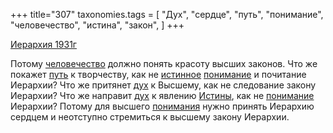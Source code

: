 +++
title="307"
taxonomies.tags = [
 "Дух",
 "сердце",
 "путь",
 "понимание",
 "человечество",
 "истина",
 "закон",
]
+++

[Иерархия 1931г](/agni/1931)

Потому [человечество](/tags/человечество) должно понять красоту высших законов. Что же покажет [путь](/tags/путь) к творчеству, как не [истинное](/tags/истина) [понимание](/tags/понимание) и почитание Иерархии? Что же притянет [дух](/tags/Дух) к Высшему, как не следование закону Иерархии? Что же направит [дух](/tags/Дух) к явлению [Истины](/tags/истина), как не [понимание](/tags/понимание) Иерархии? Потому для высшего [понимания](/tags/понимание) нужно принять Иерархию сердцем и неотступно стремиться к высшему закону Иерархии.   

